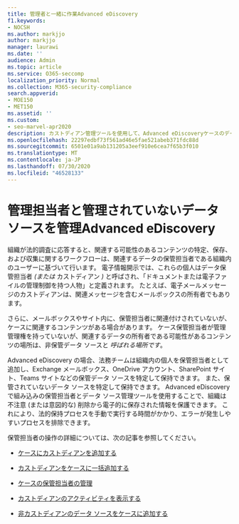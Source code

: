 ```yaml
---
title: 管理者と一緒に作業Advanced eDiscovery
f1.keywords:
- NOCSH
ms.author: markjjo
author: markjjo
manager: laurawi
ms.date: ''
audience: Admin
ms.topic: article
ms.service: O365-seccomp
localization_priority: Normal
ms.collection: M365-security-compliance
search.appverid:
- MOE150
- MET150
ms.assetid: ''
ms.custom:
- seo-marvel-apr2020
description: カストディアン管理ツールを使用して、Advanced eDiscoveryケースのデータを管理する方法について説明します。
ms.openlocfilehash: 22297edbf73f561ad46e5fae521abeb371fdc88d
ms.sourcegitcommit: 6501e01a9ab131205a3eef910e6cea7f65b3f010
ms.translationtype: MT
ms.contentlocale: ja-JP
ms.lasthandoff: 07/30/2020
ms.locfileid: "46528133"
---
```

# <a name="work-with-custodians-and-non-custodial-data-sources-in-advanced-ediscovery"></a>管理担当者と管理されていないデータ ソースを管理Advanced eDiscovery

組織が法的調査に応答すると、関連する可能性のあるコンテンツの特定、保存、および収集に関するワークフローは、関連するデータの保管担当者である組織内のユーザーに基づいて行います。 電子情報開示では、これらの個人はデータ保管担当者 *(または* カストディアン *)* と呼ばされ、「ドキュメントまたは電子ファイルの管理制御を持つ人物」と定義されます。 たとえば、電子メールメッセージのカストディアンは、関連メッセージを含むメールボックスの所有者でもあります。

さらに、メールボックスやサイト内に、保管担当者に関連付けされていないが、ケースに関連するコンテンツがある場合があります。 ケース保管担当者が管理管理権を持っていないが、関連するデータの所有者である可能性があるコンテンツの場所は、非保管データ ソースと *呼ばれる場所です*。

Advanced eDiscovery の場合、法務チームは組織内の個人を保管担当者として追加し、Exchange メールボックス、OneDrive アカウント、SharePoint サイト、Teams サイトなどの保管データ ソースを特定して保持できます。 また、保管されていないデータ ソースを特定して保持できます。 Advanced eDiscovery で組み込みの保管担当者とデータ ソース管理ツールを使用することで、組織は不注意 (または意図的な) 削除から電子的に保存された情報を保護できます。 これにより、法的保持プロセスを手動で実行する時間がかかり、エラーが発生しやすいプロセスを排除できます。

保管担当者の操作の詳細については、次の記事を参照してください。

- [ケースにカストディアンを追加する](add-custodians-to-case.md)

- [カストディアンをケースに一括追加する](bulk-add-custodians.md)

- [ケースの保管担当者の管理](manage-new-custodians.md)

- [カストディアンのアクティビティを表示する](view-custodian-activity.md)

- [非カストディアンのデータ ソースをケースに追加する](non-custodial-data-sources.md)
